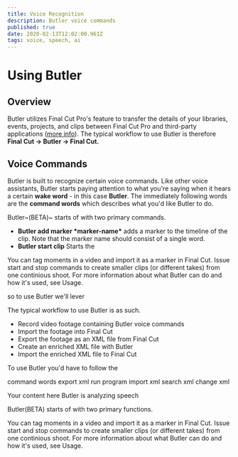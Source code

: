 ```yaml
---
title: Voice Recognition
description: Butler voice commands
published: true
date: 2020-02-13T12:02:00.961Z
tags: voice, speech, ai
---
```


# Using Butler

## Overview

Butler utilizes Final Cut Pro's feature to transfer the details of your libraries, events, projects, and clips between Final Cut Pro and third-party applications ([more info](https://support.apple.com/guide/final-cut-pro/use-xml-to-transfer-projects-verdbd66ae/mac)). The typical workflow to use Butler is therefore **Final Cut &rarr; Butler &rarr; Final Cut.**


## Voice Commands

Butler is built to recognize certain voice commands. Like other voice assistants, Butler starts paying attention to what you're saying when it hears a certain **wake word** - in this case **Butler**. The immediately following words are the **command words** which describes what you'd like Butler to do.

Butler~(BETA)~ starts of with two primary commands.
- **Butler add marker \*marker-name\*** adds a marker to the timeline of the clip. Note that the marker name should consist of a single word.
- **Butler start clip** Starts the 

You can tag moments in a video and import it as a marker in Final Cut.
Issue start and stop commands to create smaller clips (or different takes) from one continious shoot.
For more information about what Butler can do and how it's used, see Usage.

so to use Butler we'll lever

The typical workflow to use Butler is as such.

- Record video footage containing Butler voice commands
- Import the footage into Final Cut
- Export the footage as an XML file from Final Cut
- Create an enriched XML file with Butler
- Import the enriched XML file to Final Cut

To use Butler you'd have to follow the 

command words
export xml
run program
import xml
search xml
change xml



Your content here
Butler is analyzing speech

Butler(BETA) starts of with two primary functions.

You can tag moments in a video and import it as a marker in Final Cut.
Issue start and stop commands to create smaller clips (or different takes) from one continious shoot.
For more information about what Butler can do and how it's used, see Usage.